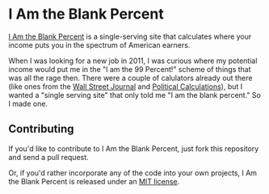 # I Am the Blank Percent

[I Am the Blank Percent](http://iamtheblankpercent.com) is a single-serving site that calculates where your income puts you in the spectrum of American earners.

When I was looking for a new job in 2011, I was curious where my potential income would put me in the "I am the 99 Percent!" scheme of things that was all the rage then. There were a couple of calulators already out there (like ones from the [Wall Street Journal](http://blogs.wsj.com/economics/2011/10/19/what-percent-are-you/) and [Political Calculations](http://politicalcalculations.blogspot.com/2011/09/distribution-of-income-for-2010.html)), but I wanted a "single serving site" that only told me "I am the blank percent." So I made one.

## Contributing

If you'd like to contribute to I Am the Blank Percent, just fork this repository and send a pull request.

Or, if you'd rather incorporate any of the code into your own projects, I Am the Blank Percent is released under an [MIT license](https://github.com/niqjohnson/IAmTheBlankPercent/blob/master/LICENSE).
